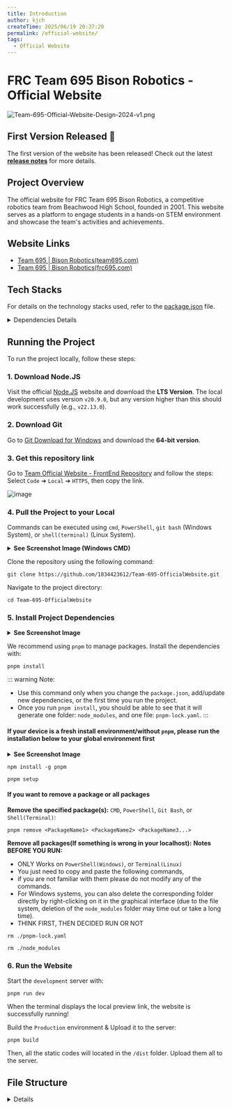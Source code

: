```yaml
---
title: Introduction
author: kjch
createTime: 2025/06/19 20:37:20
permalink: /official-website/
tags:
  - Official Website
---
```


# FRC Team 695 Bison Robotics - Official Website

![Team-695-Official-Website-Design-2024-v1.png](https://github.com/user-attachments/assets/c69422fd-eafc-44bc-b02f-a619dbf27a04)

## First Version Released 🎉

The first version of the website has been released! Check out the latest **[release notes](https://github.com/1834423612/Team-695-OfficialWebsite/releases/latest)** for more details.

## Project Overview

The official website for FRC Team 695 Bison Robotics, a competitive robotics team from Beachwood High School, founded in 2001. This website serves as a platform to engage students in a hands-on STEM environment and showcase the team's activities and achievements.

## Website Links

- [Team 695 | Bison Robotics(team695.com)](https://www.team695.com/)
- [Team 695 | Bison Robotics(frc695.com)](https://www.frc695.com/)

## Tech Stacks

For details on the technology stacks used, refer to the [package.json](https://github.com/1834423612/Team-695-OfficialWebsite/blob/master/package.json) file.

<details>
<summary>Dependencies Details</summary>

Some dependencies are listed here for reference.
</details>

## Running the Project

To run the project locally, follow these steps:

### 1. Download Node.JS

Visit the official [Node.JS](https://nodejs.org/en) website and download the **LTS Version**. The local development uses version `v20.9.0`, but any version higher than this should work successfully (e.g., `v22.13.0`).

### 2. Download Git

Go to [Git Download for Windows](https://git-scm.com/download/win) and download the **64-bit version**.

### 3. Get this repository link

Go to [Team Official Website - FrontEnd Repository](https://github.com/1834423612/Team-695-OfficialWebsite) and follow the steps:  
Select `Code` &#10132; `Local` &#10132; `HTTPS`, then copy the link.

![image](https://github.com/user-attachments/assets/198174e8-2966-4ee9-ad0b-ad97e03f7bd3)

### 4. Pull the Project to your Local

Commands can be executed using `cmd`, `PowerShell`, `git bash` (Windows System), or `shell(terminal)` (Linux System).

<details>
  <summary><b>See Screenshot Image (Windows CMD)</b></summary>

  ----  

![image](https://github.com/user-attachments/assets/43a90974-20af-4fb7-9457-e1edc975262b)
  ----

</details>

Clone the repository using the following command:

```Shell
git clone https://github.com/1834423612/Team-695-OfficialWebsite.git
```

Navigate to the project directory:

```Shell
cd Team-695-OfficialWebsite
```

### 5. Install Project Dependencies

<details>
  <summary><b>See Screenshot Image</b></summary>

  ----  

![image](https://github.com/user-attachments/assets/7eaa4774-5ab3-483c-ab9c-5c231d5f5212)
  ----

</details>

We recommend using `pnpm` to manage packages. Install the dependencies with:

```Shell
pnpm install
```

::: warning Note:

- Use this command only when you change the `package.json`, add/update new dependencies, or the first time you run the project.
- Once you run `pnpm install`, you should be able to see that it will generate one folder: `node_modules`, and one file: `pnpm-lock.yaml`.
:::

#### If your device is a fresh install environment/without `pnpm`, please run the installation below to your global environment first

<details>
  <summary><b>See Screenshot Image</b></summary>

  ----  

![image](https://github.com/user-attachments/assets/1024b960-5891-4ba7-8bc9-d7017764f573)
  ----

</details>

```Shell
npm install -g pnpm
```

```Shell
pnpm setup
```

#### If you want to remove a package or all packages

**Remove the specified package(s):**
`CMD`, `PowerShell`, `Git Bash`, or `Shell(Terminal)`:

```Shell
pnpm remove <PackageName1> <PackageName2> <PackageName3...>
```

**Remove all packages(If something is wrong in your localhost):**
**Notes BEFORE YOU RUN:**

- ONLY Works on `PowerShell(Windows)`, or `Terminal(Linux)`
- You just need to copy and paste the following commands,
- if you are not familiar with them please do not modify any of the commands.
- For Windows systems, you can also delete the corresponding folder directly by right-clicking on it in the graphical interface (due to the file system, deletion of the `node_modules` folder may time out or take a long time).
- THINK FIRST, THEN DECIDED RUN OR NOT

```Shell
rm ./pnpm-lock.yaml
```

```Shell
rm ./node_modules
```

### 6. Run the Website

Start the `development` server with:

```Shell
pnpm run dev
```

When the terminal displays the local preview link, the website is successfully running!

Build the `Production` environment & Upload it to the server:

```Shell
pnpm build
```

Then, all the static codes will located in the `/dist` folder. Upload them all to the server.

## File Structure

<details>
<summary>Details</summary>

### Default Page

The default page is located at `/src/views/index.vue`.

### Components Location

Components are stored in the `/src/components/` directory to facilitate maintenance.  
After creating new components, ensure they are imported into `/views/YourPage.vue`.

### Example Import Code

**Replace `YourComponentName` with the actual component name.**

`/views/YourPage.vue`:

```vue
<template>
  ...
  <div>
    <!-- Import the components -->
    <!-- Same as your import name -->
    <YourComponentName />
  </div>
  ...
</template>

<script>
import YourComponentName from '../components/YourComponentName.vue';

export default {
  components: {
    YourComponentName // Register this component, matching the import name
  }
};
</script>
```

</details>
